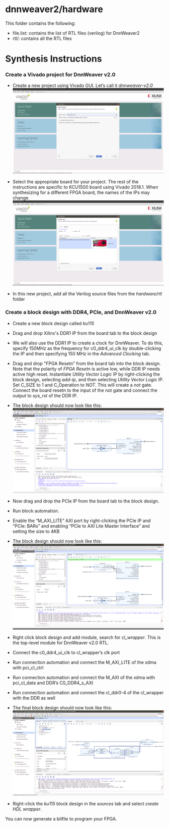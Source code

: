 
# dnnweaver2/hardware

This folder contains the following:
* file.list: contains the list of RTL files (verilog) for DnnWeaver2
* rtl/: contains all the RTL files

# Synthesis Instructions
### Create a Vivado project for DnnWeaver v2.0
* Create a new project using Vivado GUI. Let’s call it *dnnweaver-v2.0*
![proj-1](/hardware/dnnweaver-synth-pics/create-project-1.png)

* Select the appropriate board for your project. The rest of the instructions are specific to KCU1500 board using Vivado 2018.1. When synthesizing for a different FPGA board, the names of the IPs may change.
![proj-2](/hardware/dnnweaver-synth-pics/create-project-2.png)

* In this new project, add all the Verilog source files from the *hardware/rtl* folder

### Create a block design  with DDR4, PCIe, and DnnWeaver v2.0
* Create a new block design called *ku115*
* Drag and drop Xilinx's DDR1 IP from the board tab to the block design
* We will also use the DDR1 IP to create a clock for DnnWeaver. To do this, specify 150MHz as the frequency for c0_ddr4_ui_clk by double-clicking the IP and then specifying 150 MHz in the *Advanced Clocking* tab.
* Drag and drop "FPGA Resetn” from the board tab into the block design. Note that the polarity of *FPGA Resetn* is active low, while DDR IP needs active high reset. Instantiate *Utility Vector Logic* IP by right-clicking the block design, selecting *add-ip*, and then selecting *Utility Vector Logic* IP. Set C_SIZE to 1 and C_Operation to *NOT*.  This will create a *not* gate. Connect the board resetn to the input of the not gate and connect the output to *sys_rst* of the DDR IP.
* The block design should now look like this:
![bd-ddr](/hardware/dnnweaver-synth-pics/block-design-ddr-only.png)

* Now drag and drop the PCIe IP from the board tab to the block design.
* Run block automation.
* Enable the “M_AXI_LITE” AXI port by right-clicking the PCIe IP and “PCIe: BARs” and enabling “PCIe to AXI Lite Master Interface” and setting the size to 4KB
* The block design should now look like this:
![bd-automation](/hardware/dnnweaver-synth-pics/block-automation.png)

* Right click block design and add module, search for *cl_wrapper*. This is the top-level module for DnnWeaver v2.0 RTL.
* Connect the c0_ddr4_ui_clk to cl_wrapper’s clk port
* Run connection automation  and connect the M_AXI_LITE of the xdma with pci_cl_ctrl
* Run connection automation  and connect the M_AXI of the xdma with pci_cl_data and DDR’s C0_DDR4_s_AXI
* Run connection automation  and connect the cl_ddr0-4 of the cl_wrapper with the DDR as well
* The final block design should now look like this:
![bd-final](/hardware/dnnweaver-synth-pics/final-block-design.png)
* Right-click the *ku115* block design in the *sources* tab and select *create HDL wrapper*.


You can now generate a bitfile to program your FPGA.

